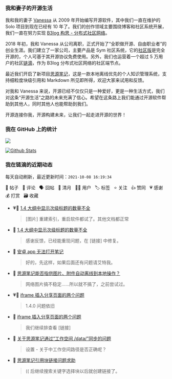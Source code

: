 ### 我和妻子的开源生活

我和我的妻子 [Vanessa](https://github.com/Vanessa219) 从 2009 年开始编写开源软件，其中我们一直在维护的 Solo 项目到现在已经有 10 年了。我们的创作领域主要围绕博客和社区系统开展，我们一直在努力实现 [B3log 构思 - 分布式社区网络](https://ld246.com/article/1546941897596)。

2018 年初，我和 Vanessa 从公司离职，正式开始了“全职做开源、自由职业者”的创业生涯。我们建立了一家公司，主要产品是 Sym 社区系统，它的[社区版](https://github.com/88250/symphony)是完全开源的，个人可基于其开源协议免费使用。另外，我们也运营着一个超过 5 万用户的社区[链滴](https://ld246.com)，作为 B3log 分布式社区网络的社区端节点。

最近我们开启了新项目[思源笔记](https://github.com/siyuan-note/siyuan)，这是一款本地离线优先的个人知识管理系统，支持细粒度块级引用和 Markdown 所见即所得，欢迎大家来试用和反馈。

对我和 Vanessa 来说，开源已经不仅仅只是一种爱好，更是一种生活方式，我们对这条“开源生活”之路的未来充满了信心。希望在这条路上我们能通过开源软件帮助到其他人，同时其他人也能帮助到我们。

开源连接你我，开源构建未来，让我们一起走进开源的世界！

### 我在 GitHub 上的统计

<a title="Hits" target="_blank" href="https://github.com/88250/88250"><img src="https://hits.b3log.org/88250/88250.svg"></a>

[![Github Stats](https://github-readme-stats.vercel.app/api?username=88250&theme=tokyonight&show_icons=true)](https://github.com/88250)

<!--events start -->

### 我在链滴的近期动态

每天自动刷新，最近更新时间：`2021-10-08 16:19:34`

📝 帖子 &nbsp; 💬 评论 &nbsp; 🗣 回帖 &nbsp; 🌙 清月 &nbsp; 👨‍💻 用户 &nbsp; 🏷️ 标签 &nbsp; ⭐️ 关注 &nbsp; 👍 赞同 &nbsp; 💗 感谢 &nbsp; 💰 打赏 &nbsp; 🗃 收藏

* 💗📝 [1.4 大纲中显示次级标题的数量不全](https://ld246.com/article/1633625189848)

  > [图片] 重建索引，重启软件都试了。其他文档都正常
* 💬 [1.4 大纲中显示次级标题的数量不全](https://ld246.com/article/1633625189848/comment/1633681157886#comments)

  > 感谢反馈，已经能重现问题，在 [链接] 中修复。
* 💬 [安卓 app 无法打开笔记](https://ld246.com/article/1632718087848/comment/1633679243549#comments)

  > 好的，先这样，如果后面还有问题请艾特我。
* 💬 [思源笔记能否指供图片、附件自动离线到本地操作？](https://ld246.com/article/1633664687337/comment/1633679197058#comments)

  > 网络图片搞不稳定……所以就不搞了，之前尝试过。
* 💗💬 [iframe 插入分享页面的两个问题](https://ld246.com/article/1633246144576/comment/1633678521721#comments)

  > 1.4.0 问题依旧
* 💬 [iframe 插入分享页面的两个问题](https://ld246.com/article/1633246144576/comment/1633679144967#comments)

  > 我们继续排查看 [链接]
* 💬 [关于思源笔记通过“工作空间 /data/”同步的问题](https://ld246.com/article/1633677456477/comment/1633679011127#comments)

  > 设置 - 关于中工作空间路径是否正确呢？
* 💬 [思源笔记引用块链接问题求助](https://ld246.com/article/1633676266884/comment/1633678975186#comments)

  > (( 后继续搜索关键字选择块以后就创建链接了。


<!--events end -->
